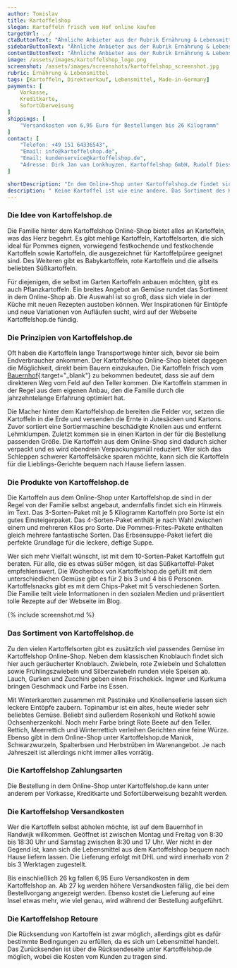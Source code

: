 ```yaml
---
author: Tomislav
title: Kartoffelshop
slogan: Kartoffeln frisch vom Hof online kaufen
targetUrl: ../
ctaButtonText: "Ähnliche Anbieter aus der Rubrik Ernährung & Lebensmittel"
sidebarButtonText: "Ähnliche Anbieter aus der Rubrik Ernährung & Lebensmittel"
contentButtonText: "Ähnliche Anbieter aus der Rubrik Ernährung & Lebensmittel"
image: /assets/images/kartoffelshop_logo.png
screenshot: /assets/images/screenshots/kartoffelshop_screenshot.jpg
rubric: Ernährung & Lebensmittel
tags: [Kartoffeln, Direktverkauf, Lebensmittel, Made-in-Germany]
payments: [
    Vorkasse,
    Kreditkarte,
    Sofortüberweisung
]
shippings: [
    "Versandkosten von 6,95 Euro für Bestellungen bis 26 Kilogramm"
]
contact: [
    "Telefon: +49 151 64336543",
    "Email: info@kartoffelshop.de",
    "Email: kundenservice@kartoffelshop.de",
    "Adresse: Dirk Jan van Lonkhuyzen, Kartoffelshop GmbH, Rudolf Diessel Straß3 7, 46446 Emmerich am Rhein"
]

shortDescription: "In dem Online-Shop unter Kartoffelshop.de findet sich eine riesige Auswahl an Kartoffelsorten und anderen Gemüsearten, die direkt von dem Lieferanten online bestellt werden können."
description: " Keine Kartoffel ist wie eine andere. Das Sortiment des Kartoffelshops beweist, dass die Kartoffeln vielseitiger sind, als viele denken. Je nach Sorte eignen sie sich für unterschiedliche Gerichte und bringen viel Abwechslung auf den Teller."
---
```


### Die Idee von Kartoffelshop.de

Die Familie hinter dem Kartoffelshop Online-Shop bietet alles an Kartoffeln, was das Herz begehrt. Es gibt mehlige Kartoffeln, Kartoffelsorten, die sich ideal für Pommes eignen, vorwiegend festkochende und festkochende Kartoffeln sowie Kartoffeln, die ausgezeichnet für Kartoffelpüree geeignet sind. Des Weiteren gibt es Babykartoffeln, rote Kartoffeln und die allseits beliebten Süßkartoffeln.

Für diejenigen, die selbst im Garten Kartoffeln anbauen möchten, gibt es auch Pflanzkartoffeln. Ein breites Angebot an Gemüse rundet das Sortiment in dem Online-Shop ab. Die Auswahl ist so groß, dass sich viele in der Küche mit neuen Rezepten austoben können. Wer Inspirationen für Eintöpfe und neue Variationen von Aufläufen sucht, wird auf der Webseite Kartoffelshop.de fündig.

### Die Prinzipien von Kartoffelshop.de

Oft haben die Kartoffeln lange Transportwege hinter sich, bevor sie beim Endverbraucher ankommen. Der Kartoffelshop Online-Shop bietet dagegen die Möglichkeit, direkt beim Bauern einzukaufen. Die Kartoffeln frisch vom [Bauernhof](https://kartoffelshop.de/ueber-uns/){:target="_blank"} zu bekommen bedeutet, dass sie auf dem direkteren Weg vom Feld auf den Teller kommen. Die Kartoffeln stammen in der Regel aus dem eigenen Anbau, den die Familie durch die jahrzehntelange Erfahrung optimiert hat.

Die Macher hinter dem Kartoffelshop.de bereiten die Felder vor, setzen die Kartoffeln in die Erde und versenden die Ernte in Jutesäcken und Kartons. Zuvor sortiert eine Sortiermaschine beschädigte Knollen aus und entfernt Lehmklumpen. Zuletzt kommen sie in einen Karton in der für die Bestellung passenden Größe. Die Kartoffeln aus dem Online-Shop sind dadurch sicher verpackt und es wird obendrein Verpackungsmüll reduziert. Wer sich das Schleppen schwerer Kartoffelsäcke sparen möchte, kann sich die Kartoffeln für die Lieblings-Gerichte bequem nach Hause liefern lassen.

### Die Produkte von Kartoffelshop.de

Die Kartoffeln aus dem Online-Shop unter Kartoffelshop.de sind in der Regel von der Familie selbst angebaut, andernfalls findet sich ein Hinweis im Text. Das 3-Sorten-Paket mit je 5 Kilogramm Kartoffeln pro Sorte ist ein gutes Einsteigerpaket. Das 4-Sorten-Paket enthält je nach Wahl zwischen einem und mehreren Kilos pro Sorte. Die Pommes-Frites-Pakete enthalten gleich mehrere fantastische Sorten. Das Erbsensuppe-Paket liefert die perfekte Grundlage für die leckere, deftige Suppe.

Wer sich mehr Vielfalt wünscht, ist mit dem 10-Sorten-Paket Kartoffeln gut beraten. Für alle, die es etwas süßer mögen, ist das Süßkartoffel-Paket empfehlenswert. Die Wochenbox von Kartoffelshop.de gefüllt mit dem unterschiedlichen Gemüse gibt es für 2 bis 3 und 4 bis 6 Personen. Kartoffelsnacks gibt es mit dem Chips-Paket mit 5 verschiedenen Sorten. Die Familie teilt viele Informationen in den sozialen Medien und präsentiert tolle Rezepte auf der Webseite im Blog.

{% include screenshot.md %}

### Das Sortiment von Kartoffelshop.de

Zu den vielen Kartoffelsorten gibt es zusätzlich viel passendes Gemüse im Kartoffelshop Online-Shop. Neben dem klassischen Knoblauch findet sich hier auch geräucherter Knoblauch. Zwiebeln, rote Zwiebeln und Schalotten sowie Frühlingszwiebeln und Silberzwiebeln runden viele Speisen ab. Lauch, Gurken und Zucchini geben einen Frischekick. Ingwer und Kurkuma bringen Geschmack und Farbe ins Essen.

Mit Winterkarotten zusammen mit Pastinake und Knollensellerie lassen sich leckere Eintöpfe zaubern. Topinambur ist ein altes, heute wieder sehr beliebtes Gemüse. Beliebt sind außerdem Rosenkohl und Rotkohl sowie Ochsenherzenkohl. Noch mehr Farbe bringt Rote Beete auf den Teller. Rettich, Meerrettich und Winterrettich verleihen Gerichten eine feine Würze. Ebenso gibt in dem Online-Shop unter Kartoffelshop.de Maniok, Schwarzwurzeln, Spalterbsen und Herbstrüben im Warenangebot. Je nach Jahreszeit ist allerdings nicht immer alles vorrätig.

### Die Kartoffelshop Zahlungsarten

Die Bestellung in dem Online-Shop unter Kartoffelshop.de kann unter anderem per Vorkasse, Kreditkarte und Sofortüberweisung bezahlt werden.

### Die Kartoffelshop Versandkosten

Wer die Kartoffeln selbst abholen möchte, ist auf dem Bauernhof in Randwijk willkommen. Geöffnet ist zwischen Montag und Freitag von 8:30 bis 18:30 Uhr und Samstag zwischen 8:30 und 17 Uhr. Wer nicht in der Gegend ist, kann sich die Lebensmittel aus dem Kartoffelshop bequem nach Hause liefern lassen. Die Lieferung erfolgt mit DHL und wird innerhalb von 2 bis 3 Werktagen zugestellt.

Bis einschließlich 26 kg fallen 6,95 Euro Versandkosten in dem Kartoffelshop an. Ab 27 kg werden höhere Versandkosten fällig, die bei dem Bestellvorgang angezeigt werden. Ebenso kostet die Lieferung auf eine Insel etwas mehr, wie viel genau, wird während der Bestellung aufgeführt.

### Die Kartoffelshop Retoure

Die Rücksendung von Kartoffeln ist zwar möglich, allerdings gibt es dafür bestimmte Bedingungen zu erfüllen, da es sich um Lebensmittel handelt. Das Zurücksenden ist über die Rücksendeseite unter Kartoffelshop.de möglich, wobei die Kosten vom Kunden zu tragen sind.